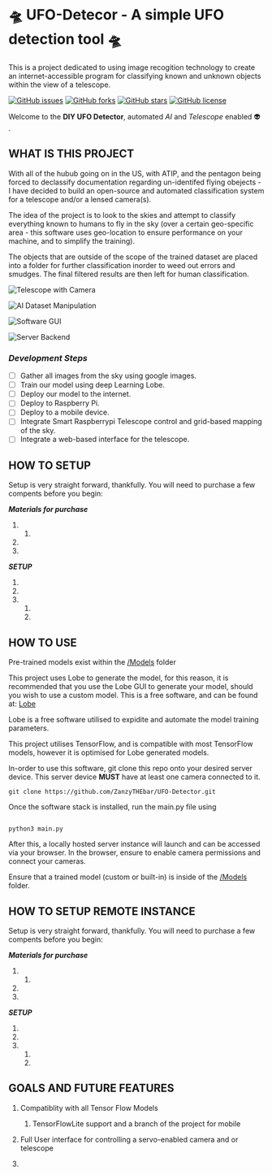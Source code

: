 # 🛸 UFO-Detecor - A simple UFO detection tool 🛸

 This is a project dedicated to using image recogition technology to create an internet-accessible program for classifying known and unknown objects within the view of a telescope.

[![GitHub issues](https://img.shields.io/github/issues/ZanzyTHEbar/UFO-Detecor?style=plastic)](https://github.com/ZanzyTHEbar/UFO-Detecor/issues) [![GitHub forks](https://img.shields.io/github/forks/ZanzyTHEbar/UFO-Detecor?style=plastic)](https://github.com/ZanzyTHEbar/UFO-Detecor/network) [![GitHub stars](https://img.shields.io/github/stars/ZanzyTHEbar/UFO-Detecor?style=plastic)](https://github.com/ZanzyTHEbar/UFO-Detecor/stargazers) [![GitHub license](https://img.shields.io/github/license/ZanzyTHEbar/UFO-Detecor?style=plastic)](https://github.com/ZanzyTHEbar/UFO-Detecor/blob/main/LICENSE)

Welcome to the **DIY UFO Detector**, automated *AI* and *Telescope* enabled :alien: .

## WHAT IS THIS PROJECT

With all of the hubub going on in the US, with ATIP, and the pentagon being forced to declassify documentation regarding un-identifed flying obejects - I have decided to build an open-source and automated classification system for a telescope and/or a lensed camera(s).

The idea of the project is to look to the skies and attempt to classify everything known to humans to fly in the sky (over a certain geo-specific area - this software uses geo-location to ensure performance on your machine, and to simplify the training).

The objects that are outside of the scope of the trained dataset are placed into a folder for further classification inorder to weed out errors and smudges. The final filtered results are then left for human classification.

![Telescope with Camera]()

![AI Dataset Manipulation]()

![Software GUI]()

![Server Backend]()

### __*Development Steps*__

- [ ] Gather all images from the sky using google images.
- [ ] Train our model using deep Learning Lobe.
- [ ] Deploy our model to the internet.
- [ ] Deploy to Raspberry Pi.
- [ ] Deploy to a mobile device.
- [ ] Integrate Smart Raspberrypi Telescope control and grid-based mapping of the sky.
- [ ] Integrate a web-based interface for the telescope.

## HOW TO SETUP

Setup is very straight forward, thankfully. You will need to purchase a few compents before you begin:

__*Materials for purchase*__

1.
   1.
2.
3.

__*SETUP*__

1.
2.
3.
   1.
   2.

## HOW TO USE

Pre-trained models exist within the [/Models](https://github.com/ZanzyTHEbar/UFO-Detector/tree/main/UFO-Detector/model) folder

This project uses Lobe to generate the model, for this reason, it is recommended that you use the Lobe GUI to generate your model, should you wish to use a custom model. This is a free software, and can be found at: [Lobe](https://lobe.ai/)

Lobe is a free software utilised to expidite and automate the model training parameters.

This project utilises TensorFlow, and is compatible with most TensorFlow models, however it is optimised for Lobe generated models.

In-order to use this software, git clone this repo onto your desired server device. This server device **MUST** have at least one camera
connected to it.

```shell
git clone https://github.com/ZanzyTHEbar/UFO-Detector.git 
```

Once the software stack is installed, run the main.py file using

```shell

python3 main.py
```

After this, a locally hosted server instance will launch and can be accessed via your browser. In the browser, ensure to enable camera permissions and connect your cameras.

Ensure that a trained model (custom or built-in) is inside of the [/Models](https://github.com/ZanzyTHEbar/UFO-Detector/tree/main/UFO-Detector/model) folder.

## HOW TO SETUP REMOTE INSTANCE

Setup is very straight forward, thankfully. You will need to purchase a few compents before you begin:

__*Materials for purchase*__

1.
   1.
2.
3.

__*SETUP*__

1.
2.
3.
   1.
   2.

## GOALS AND FUTURE FEATURES

1. Compatiblity with all Tensor Flow Models
   1. TensorFlowLite support and a branch of the project for mobile
2. Full User interface for controlling a servo-enabled camera and or telescope

3.
